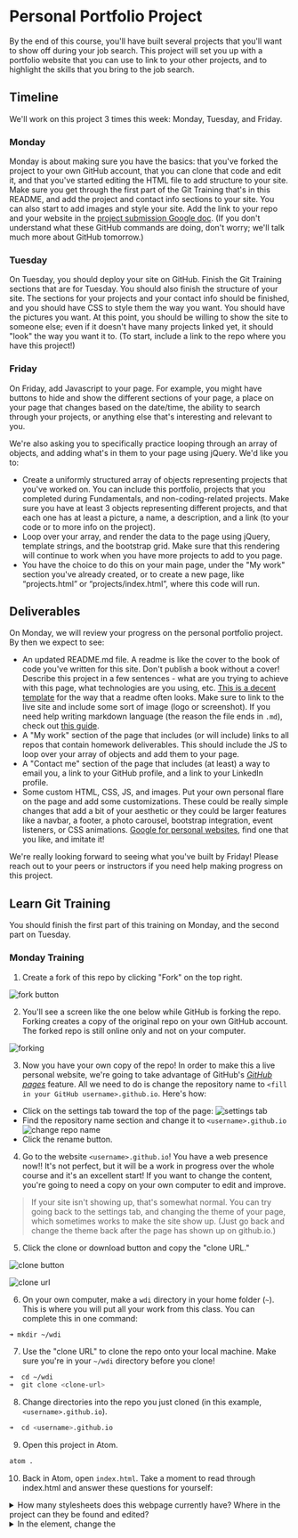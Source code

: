 # Personal Portfolio Project
By the end of this course, you'll have built several projects that you'll want to show off during your job search. This project will set you up with a portfolio website that you can use to link to your other projects, and to highlight the skills that you bring to the job search.

## Timeline
We'll work on this project 3 times this week: Monday, Tuesday, and Friday.

### Monday
Monday is about making sure you have the basics: that you've forked the project to your own GitHub account, that you can clone that code and edit it, and that you've started editing the HTML file to add structure to your site. Make sure you get through the first part of the Git Training that's in this README, and add the project and contact info sections to your site. You can also start to add images and style your site. Add the link to your repo and your website in the [project submission Google doc](https://docs.google.com/spreadsheets/d/19baYsQr8BcsPz5E28qp1WYjeLUabz8B26EGnZEHQpmw/edit#gid=0). (If you don't understand what these GitHub commands are doing, don't worry; we'll talk much more about GitHub tomorrow.)

### Tuesday
On Tuesday, you should deploy your site on GitHub. Finish the Git Training sections that are for Tuesday. You should also finish the structure of your site. The sections for your projects and your contact info should be finished, and you should have CSS to style them the way you want. You should have the pictures you want. At this point, you should be willing to show the site to someone else; even if it doesn't have many projects linked yet, it should "look" the way you want it to. (To start, include a link to the repo where you have this project!)

### Friday
On Friday, add Javascript to your page. For example, you might have buttons to hide and show the different sections of your page, a place on your page that changes based on the date/time, the ability to search through your projects, or anything else that's interesting and relevant to you.

We're also asking you to specifically practice looping through an array of objects, and adding what's in them to your page using jQuery. We'd like you to:
* Create a uniformly structured array of objects representing projects that you've worked on. You can include this portfolio, projects that you completed during Fundamentals, and non-coding-related projects. Make sure you have at least 3 objects representing different projects, and that each one has at least a picture, a name, a description, and a link (to your code or to more info on the project).
* Loop over your array, and render the data to the page using jQuery, template strings, and the bootstrap grid. Make sure that this rendering will continue to work when you have more projects to add to you page.
* You have the choice to do this on your main page, under the "My work" section you've already created, or to create a new page, like “projects.html” or “projects/index.html”, where this code will run.

## Deliverables
On Monday, we will review your progress on the personal portfolio project. By then we expect to see:

* An updated README.md file. A readme is like the cover to the book of code you've written for this site. Don't publish a book without a cover! Describe this project in a few sentences - what are you trying to achieve with this page, what technologies are you using, etc. [This is a decent template](https://gist.github.com/zenorocha/4526327) for the way that a readme often looks. Make sure to link to the live site and include some sort of image (logo or screenshot). If you need help writing markdown language (the reason the file ends in `.md`), check out [this guide](https://github.com/adam-p/markdown-here/wiki/Markdown-Cheatsheet).
* A "My work" section of the page that includes (or will include) links to all repos that contain homework deliverables. This should include the JS to loop over your array of objects and add them to your page.
* A "Contact me" section of the page that includes (at least) a way to email you, a link to your GitHub profile, and a link to your LinkedIn profile.
* Some custom HTML, CSS, JS, and images. Put your own personal flare on the page and add some customizations. These could be really simple changes that add a bit of your aesthetic or they could be larger features like a navbar, a footer, a photo carousel, bootstrap integration, event listeners, or CSS animations. [Google for personal websites](https://www.google.com/search?q=personal+website&espv=2&biw=1280&bih=612&site=webhp&tbm=isch&tbo=u&source=univ&sa=X&ved=0ahUKEwjx-Krl6bfOAhUUI2MKHaoPDUEQsAQIQA&dpr=2#imgrc=OOkEvdqZczSU-M%3A), find one that you like, and imitate it!

We're really looking forward to seeing what you've built by Friday! Please reach out to your peers or instructors if you need help making progress on this project.


## Learn Git Training

You should finish the first part of this training on Monday, and the second part on Tuesday.

### Monday Training

1. Create a fork of this repo by clicking "Fork" on the top right.

  ![fork button](https://cloud.githubusercontent.com/assets/6520345/17564556/97ecdd00-5ee8-11e6-9ad0-a7b8104579ff.png)

2. You'll see a screen like the one below while GitHub is forking the repo. Forking creates a copy of the original repo on your own GitHub account. The forked repo is still online only and not on your computer.

  ![forking](https://cloud.githubusercontent.com/assets/6520345/17570801/c0d27e36-5f02-11e6-8d44-f485301831ed.png)

3. Now you have your own copy of the repo! In order to make this a live personal website, we're going to take advantage of GitHub's [*GitHub pages*](https://pages.github.com/) feature. All we need to do is change the repository name to `<fill in your GitHub username>.github.io`. Here's how:
  * Click on the settings tab toward the top of the page: ![settings tab](https://cloud.githubusercontent.com/assets/6520345/17564907/fc20986a-5ee9-11e6-8e7f-abc19c482a7b.png)
  * Find the repository name section and change it to `<username>.github.io` ![change repo name](https://cloud.githubusercontent.com/assets/6520345/17564950/2a69081a-5eea-11e6-8d17-8017954d8ad7.png)
  * Click the rename button.

4. Go to the website `<username>.github.io`!  You have a web presence now!! It's not perfect, but it will be a work in progress over the whole course and it's an excellent start! If you want to change the content, you're going to need a copy on your own computer to edit and improve.

>If your site isn't showing up, that's somewhat normal. You can try going back to the settings tab, and changing the theme of your page, which sometimes works to make the site show up. (Just go back and change the theme back after the page has shown up on github.io.)

5. Click the clone or download button and copy the "clone URL."

  ![clone button](https://cloud.githubusercontent.com/assets/6520345/17565250/87ec41b8-5eeb-11e6-8fc8-280aa6e14611.png)

  ![clone url](https://cloud.githubusercontent.com/assets/6520345/17565297/bc8e85ca-5eeb-11e6-870d-3029f9f7ed5b.png)

6. On your own computer, make a `wdi` directory in your home folder (`~`). This is where you will put all your work from this class. You can complete this in one command:
  ```
  ➜ mkdir ~/wdi
  ```

7. Use the "clone URL" to clone the repo onto your local machine. Make sure you're in your `~/wdi` directory before you clone!

  ```zsh
  ➜  cd ~/wdi
  ➜  git clone <clone-url>
  ```

8. Change directories into the repo you just cloned (in this example, `<username>.github.io`).

  ```zsh
  ➜  cd <username>.github.io
  ```

9. Open this project in Atom.

  ```zsh
  atom .
  ```

10. Back in Atom, open `index.html`. Take a moment to read through index.html and answer these questions for yourself:
<details>
  <summary>How many stylesheets does this webpage currently have? Where in the project can they be found and edited?</summary>
There are two stylesheets, normalize.css and main.css. normalize.css is in the vendor/css folder because it's a file developed by somebody else (a vendor) and you won't be editing it. main.css is in the assets/css folder and is the custom styling that you'll spend time adjusting.
</details>
<details>
  <summary>In the <head> element, change the <title> of the page. Where can you observe the impact of this change?</summary>
  <p>On the tab in the browser, your site will display a new name. It used to be "First Training."</p>
</details>

<details>
  <summary>If you were to write some Javascript to handle events on this page, what file would be the correct place to write that code?</summary>
  <p>You'd want to write your custom JS in the assets/js/app.js file. Once this file grows big enough, you might want to create new JS files in the assets/js folder.</p>
</details>

11. In the `<body>` of the document, replace the `<h1>` tag text with your name and add an image (or gif) of your liking using the `<img>` tag.

12. Open the `index.html` file in Chrome to see what it looks like, and continue editing your site locally. Work on the structure of your site for the rest of today. We'll finish integrating with Github tomorrow.

### Tuesday training

1. Now that you've changed the repo, it's time to commit your changes. Back in your terminal, type

  ```zsh
  ➜  git status
  ```
  This shows you a list of the files that you modified, created, or deleted. Notice that they are listed as _"untracked"_.

2. Now you're ready to `add` your changes. We generally do this file by file to be careful:
  ```
  ➜  git add index.html
  ```

  But if we're lazy and confident that we want to keep all our changes, we can use the "sledgehammer" approach (of adding everything all at once):
  ```
  ➜  git add .
  ```

  Now enter `git status`. Notice that your new file has gone from _"untracked"_ to _"Changes to be committed"_.

3. Next step is committing. Type the following:

  ```
  ➜  git commit -m "first edits to index.html"
  ```
  Now enter `git status` again. Notice that the new status is _"Your branch is ahead of 'origin/master' by 1 commit"_. This indicates that your the version of the repo on your computer (aka the __local__ version) includes your changes but the version hosted by GitHub (aka the __remote__ version) does not.

4. To get your changes on to the remote version of the repo, type

  ```
  ➜  git push origin master
  ```
>***Note:*** *`origin` is the given name of the remote repository hosted on GitHub. `master` is the name of the main branch within the repository. (Typically `master` is the branch you update when you're ready to publish changes to the world.)*

  Now `git status` will tell you that _"Your branch is up-to-date with 'origin/master"__ __!!!__

5. Visit `<username>.github.io` to see the latest version of your website!

6. Continue editing your site, `commit`ing changes locally, and `push`ing to Github at least three times, adding different features every time, to improve your site and practice this Git workflow. You should finish making those edits and using `commit` and `push` at least 3 times before lunch. After lunch, we'll continue working on our sites, adding more styling, finishing the "Contact me" and "My work" sections, and updating the `README.md` file by the end of the day.
